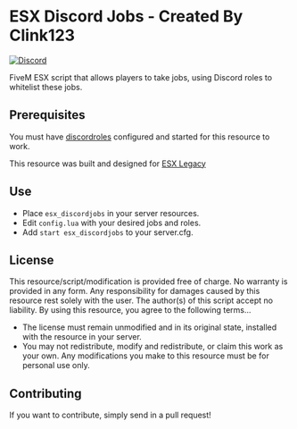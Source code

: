 # ESX Discord Jobs - Created By Clink123
[![Discord](https://img.shields.io/discord/710320434872320010.svg?label=&logo=discord&logoColor=ffffff&color=7389D8&labelColor=6A7EC2)](https://discord.gg/gsMTu3q)

FiveM ESX script that allows players to take jobs, using Discord roles to whitelist these jobs.

## Prerequisites

You must have [discordroles](https://github.com/sadboilogan/discordroles) configured and started for this resource to work.

This resource was built and designed for [ESX Legacy](https://github.com/esx-framework/esx-legacy)

## Use

- Place `esx_discordjobs` in your server resources.
- Edit `config.lua` with your desired jobs and roles.
- Add `start esx_discordjobs` to your server.cfg.

## License

This resource/script/modification is provided free of charge. No warranty is provided in any form. Any responsibility for damages caused by this resource rest solely with the user. The author(s) of this script accept no liability. By using this resource, you agree to the following terms...

- The license must remain unmodified and in its original state, installed with the resource in your server.
- You may not redistribute, modify and redistribute, or claim this work as your own. Any modifications you make to this resource must be for personal use only.

## Contributing

If you want to contribute, simply send in a pull request!
